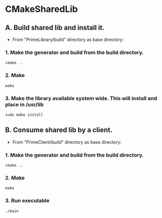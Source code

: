 # CMakeSharedLib

## A. Build shared lib and install it.

- From "PrimeLibrary/build" directory as base directory: 

### 1. Make the generator and build from the build directory.
```
cmake ..
```
### 2. Make
```
make
```
### 3. Make the library available system wide. This will install and place in /usr/lib
```
sudo make install
```
## B. Consume shared lib by a client.

- From "PrimeClient/build" directory as base directory: 

### 1. Make the generator and build from the build directory.
```
cmake ..
```
### 2. Make
```
make
```
### 3. Run executable
```
./main
```